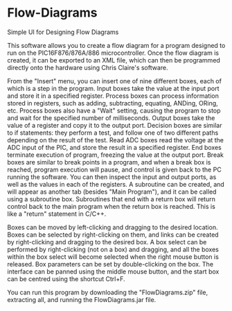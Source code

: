 # Flow-Diagrams
Simple UI for Designing Flow Diagrams

This software allows you to create a flow diagram for a program designed to run on the PIC16F876/876A/886 microcontroller. Once the flow diagram is created, it can be exported to an XML file, which can then be programmed directly onto the hardware using Chris Claire's software.

From the "Insert" menu, you can insert one of nine different boxes, each of which is a step in the program. Input boxes take the value at the input port and store it in a specified register. Process boxes can process information stored in registers, such as adding, subtracting, equating, ANDing, ORing, etc. Process boxes also have a "Wait" setting, causing the program to stop and wait for the specified number of milliseconds. Output boxes take the value of a register and copy it to the output port. Decision boxes are similar to if statements: they perform a test, and follow one of two different paths depending on the result of the test. Read ADC boxes read the voltage at the ADC input of the PIC, and store the result in a specified register. End boxes terminate execution of program, freezing the value at the output port. Break boxes are similar to break points in a program, and when a break box is reached, program execution will pause, and control is given back to the PC running the software. You can then inspect the input and output ports, as well as the values in each of the registers. A subroutine can be created, and will appear as another tab (besides "Main Program"), and it can be called using a subroutine box. Subroutines that end with a return box will return control back to the main program when the return box is reached. This is like a "return" statement in C/C++.

Boxes can be moved by left-clicking and dragging to the desired location. Boxes can be selected by right-clicking on them, and links can be created by right-clicking and dragging to the desired box. A box select can be performed by right-clicking (not on a box) and dragging, and all the boxes within the box select will become selected when the right mouse button is released. Box parameters can be set by double-clicking on the box. The interface can be panned using the middle mouse button, and the start box can be centred using the shortcut Ctrl+F.

You can run this program by downloading the "FlowDiagrams.zip" file, extracting all, and running the FlowDiagrams.jar file.
